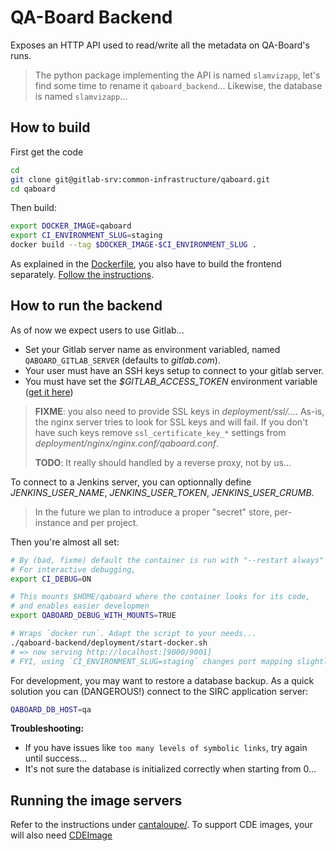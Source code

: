 # QA-Board Backend
Exposes an HTTP API used to read/write all the metadata on QA-Board's runs.

> The python package implementing the API is named `slamvizapp`, let's find some time to rename it `qaboard_backend`... Likewise, the database is named `slamvizapp`...

## How to build
First get the code
```bash
cd
git clone git@gitlab-srv:common-infrastructure/qaboard.git
cd qaboard
```

Then build:

```bash
export DOCKER_IMAGE=qaboard
export CI_ENVIRONMENT_SLUG=staging
docker build --tag $DOCKER_IMAGE-$CI_ENVIRONMENT_SLUG .
```

As explained in the [Dockerfile](Dockerfile), you also have to build the frontend separately. [Follow the instructions](../webapp/). 

## How to run the backend
As of now we expect users to use Gitlab...
- Set your Gitlab server name as environment variabled, named `QABOARD_GITLAB_SERVER` (defaults to *gitlab.com*).
- Your user must have an SSH keys setup to connect to your gitlab server.
- You must have set the *$GITLAB_ACCESS_TOKEN* environment variable ([get it here](http://gitlab-srv/profile/personal_access_tokens))

> **FIXME**: you also need to provide SSL keys in *deployment/ssl/...*.
> As-is, the nginx server tries to look for SSL keys and will fail. If you don't have such keys remove
> `ssl_certificate_key_*` settings from *deployment/nginx/nginx.conf/qaboard.conf*.
> 
> **TODO**: It really should handled by a reverse proxy, not by us...

To connect to a Jenkins server, you can optionnally define *JENKINS_USER_NAME*, *JENKINS_USER_TOKEN*, *JENKINS_USER_CRUMB*.

> In the future we plan to introduce a proper "secret" store, per-instance and per project.

Then you're almost all set:
```bash
# By (bad, fixme) default the container is run with "--restart always" in the background.
# For interactive debugging,
export CI_DEBUG=ON

# This mounts $HOME/qaboard where the container looks for its code,
# and enables easier developmen
export QABOARD_DEBUG_WITH_MOUNTS=TRUE

# Wraps `docker run`. Adapt the script to your needs...
./qaboard-backend/deployment/start-docker.sh
# => now serving http://localhost:[9000/9001]
# FYI, using `CI_ENVIRONMENT_SLUG=staging` changes port mapping slightly...
```

For development, you may want to restore a database backup. As a quick solution you can (DANGEROUS!) connect to the SIRC application server:
```bash
QABOARD_DB_HOST=qa
```

**Troubleshooting:**
- If you have issues like `too many levels of symbolic links`, try again until success...
- It's not sure the database is initialized correctly when starting from 0...

## Running the image servers
Refer to the instructions under [cantaloupe/](cantaloupe/). To support CDE images, your will also need [CDEImage](http://gitlab-srv/swi/CDEImage)  
